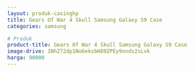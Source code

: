 ```yaml
---
layout: produk-casinghp
title: Gears Of War 4 Skull Samsung Galaxy S9 Case
categories: samsung

# Produk
product-title: Gears Of War 4 Skull Samsung Galaxy S9 Case
image-drive: 1NhZ72dp1No6eksbH89ZPEy9nnds2sLvk
harga: 90000
---
```

